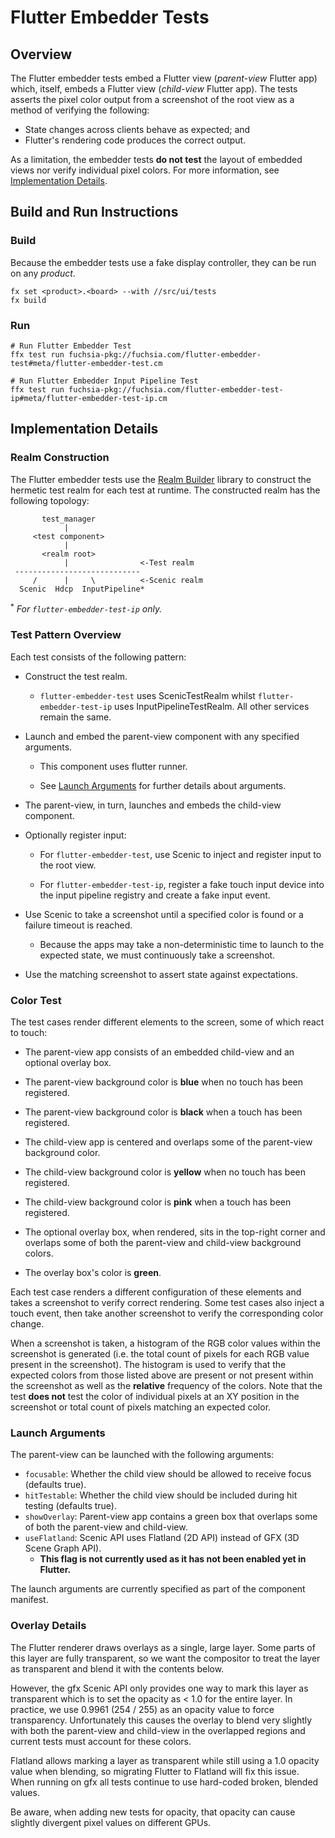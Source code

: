 # Flutter Embedder Tests

## Overview

The Flutter embedder tests embed a Flutter view (*parent-view* Flutter app)
which, itself, embeds a Flutter view (*child-view* Flutter app). The tests
asserts the pixel color output from a screenshot of the root view as a method of
verifying the following:

*   State changes across clients behave as expected; and
*   Flutter's rendering code produces the correct output.

As a limitation, the embedder tests **do not test** the layout of embedded views
nor verify individual pixel colors. For more information, see
[Implementation Details](#implementation-details).

## Build and Run Instructions

### Build

Because the embedder tests use a fake display controller, they can be run on any
*product*.

```console
fx set <product>.<board> --with //src/ui/tests
fx build
```

### Run

```console
# Run Flutter Embedder Test
ffx test run fuchsia-pkg://fuchsia.com/flutter-embedder-test#meta/flutter-embedder-test.cm

# Run Flutter Embedder Input Pipeline Test
ffx test run fuchsia-pkg://fuchsia.com/flutter-embedder-test-ip#meta/flutter-embedder-test-ip.cm
```

## Implementation Details

### Realm Construction

The Flutter embedder tests use the
[Realm Builder](/docs/development/testing/components/realm_builder.md) library
to construct the hermetic test realm for each test at runtime. The constructed
realm has the following topology:

```
       test_manager
            |
     <test component>
            |
       <realm root>
            |                <-Test realm
 ----------------------------
     /      |     \          <-Scenic realm
  Scenic  Hdcp  InputPipeline*

```

<sup>\*</sup> *For `flutter-embedder-test-ip` only.*

### Test Pattern Overview

Each test consists of the following pattern:

*   Construct the test realm.

    *   `flutter-embedder-test` uses ScenicTestRealm whilst
        `flutter-embedder-test-ip` uses InputPipelineTestRealm. All other
        services remain the same.

*   Launch and embed the parent-view component with any specified arguments.

    *   This component uses flutter runner.

    *   See [Launch Arguments](#launch-arguments) for further details about
        arguments.

*   The parent-view, in turn, launches and embeds the child-view component.

*   Optionally register input:

    *   For `flutter-embedder-test`, use Scenic to inject and register input to
        the root view.

    *   For `flutter-embedder-test-ip`, register a fake touch input device into
        the input pipeline registry and create a fake input event.

*   Use Scenic to take a screenshot until a specified color is found or a
    failure timeout is reached.

    *   Because the apps may take a non-deterministic time to launch to the
        expected state, we must continuously take a screenshot.

*   Use the matching screenshot to assert state against expectations.

### Color Test

The test cases render different elements to the screen, some of which react to
touch:

*   The parent-view app consists of an embedded child-view and an optional
    overlay box.

*   The parent-view background color is **blue** when no touch has been
    registered.

*   The parent-view background color is **black** when a touch has been
    registered.

*   The child-view app is centered and overlaps some of the parent-view
    background color.

*   The child-view background color is **yellow** when no touch has been
    registered.

*   The child-view background color is **pink** when a touch has been
    registered.

*   The optional overlay box, when rendered, sits in the top-right corner and
    overlaps some of both the parent-view and child-view background colors.

*   The overlay box's color is **green**.

Each test case renders a different configuration of these elements and takes a
screenshot to verify correct rendering. Some test cases also inject a touch
event, then take another screenshot to verify the corresponding color change.

When a screenshot is taken, a histogram of the RGB color values within the
screenshot is generated (i.e. the total count of pixels for each RGB value
present in the screenshot). The histogram is used to verify that the expected
colors from those listed above are present or not present within the screenshot
as well as the **relative** frequency of the colors. Note that the test **does
not** test the color of individual pixels at an XY position in the screenshot or
total count of pixels matching an expected color.

### Launch Arguments

The parent-view can be launched with the following arguments:

*   `focusable`: Whether the child view should be allowed to receive focus
    (defaults true).
*   `hitTestable`: Whether the child view should be included during hit testing
    (defaults true).
*   `showOverlay`: Parent-view app contains a green box that overlaps some of
    both the parent-view and child-view.
*   `useFlatland`: Scenic API uses Flatland (2D API) instead of GFX (3D Scene
    Graph API).
    *   **This flag is not currently used as it has not been enabled yet in
        Flutter.**

The launch arguments are currently specified as part of the component manifest.

### Overlay Details

The Flutter renderer draws overlays as a single, large layer. Some parts of this
layer are fully transparent, so we want the compositor to treat the layer as
transparent and blend it with the contents below.

However, the gfx Scenic API only provides one way to mark this layer as
transparent which is to set the opacity as < 1.0 for the entire layer. In
practice, we use 0.9961 (254 / 255) as an opacity value to force transparency.
Unfortunately this causes the overlay to blend very slightly with both the
parent-view and child-view in the overlapped regions and current tests must
account for these colors.

Flatland allows marking a layer as transparent while still using a 1.0 opacity
value when blending, so migrating Flutter to Flatland will fix this issue. When
running on gfx all tests continue to use hard-coded broken, blended values.

Be aware, when adding new tests for opacity, that opacity can cause slightly
divergent pixel values on different GPUs.
